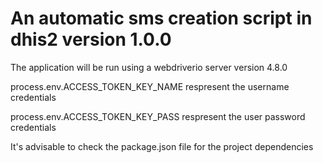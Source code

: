 # An automatic sms creation script in dhis2 version 1.0.0

The application will be run using a webdriverio server version 4.8.0

process.env.ACCESS_TOKEN_KEY_NAME respresent the username credentials

process.env.ACCESS_TOKEN_KEY_PASS respresent the user password credentials

It's advisable to check the package.json file for the project dependencies
